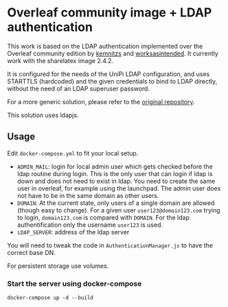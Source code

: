 # Overleaf community image + LDAP authentication

This work is based on the LDAP authentication implemented over the Overleaf
community edition by [kemnitzs](https://github.com/kemnitzs) and
[worksasintended](https://github.com/worksasintended). It currently work with
the sharelatex image 2.4.2.

It is configured for the needs of the UniPi LDAP configuration, and uses
STARTTLS (hardcoded) and the given credentials to bind to LDAP directly, without
the need of an LDAP superuser password.

For a more generic solution, please refer to
the [original repository](https://github.com/worksasintended/overleaf_ldap).

This solution uses ldapjs.

## Usage

Edit `docker-compose.yml` to fit your local setup.

- `ADMIN_MAIL`: login for local admin user which gets checked before the ldap routine during login. This is the only user that can login if ldap is down and does not need to exist in ldap. You need to create the same user in overleaf, for example using the launchpad. The admin user does not have to be in the same domain as other users.
- `DOMAIN`: At the current state, only users of a single domain are allowed (though easy to change). For a given user `user123@domain123.com` trying to login, `domain123.com` is compared with `DOMAIN`. For the ldap authentification only the username `user123` is used.  
- `LDAP_SERVER`: address of the ldap server

You will need to tweak the code in `AuthenticationManager.js` to have the
correct base DN.

For persistent storage use volumes.

### Start the server using docker-compose

```
docker-compose up -d --build

```
